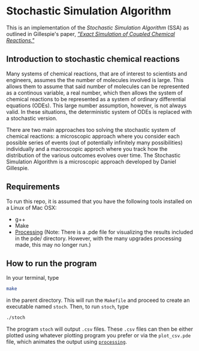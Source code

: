 # Stochastic Simulation Algorithm

This is an implementation of the *Stochastic Simulation Algorithm* (SSA) as outlined in Gillespie's paper, [*"Exact Simulation of Coupled Chemical Reactions."*](https://pubs.acs.org/doi/abs/10.1021/j100540a008)

## Introduction to stochastic chemical reactions

Many systems of chemical reactions, that are of interest to scientists and engineers, assumes the the number of molecules involved is large. This allows them to assume that said number of molecules can be represented as a continous variable, a real number, which then allows the system of chemical reactions to be represented as a system of ordinary differential equations (ODEs). This large number assumption, however, is not always valid. In these situations, the deterministic system of ODEs is replaced with a stochastic version.

There are two main approaches too solving the stochastic system of chemical reactions: a microscopic approach where you consider each possible series of events (out of potentially infinitely many possibilities) individually and a macroscopic approch where you track how the distribution of the various outcomes evolves over time. The Stochastic Simulation Algorithm is a microscopic approach developed by Daniel Gillespie.


## Requirements
To run this repo, it is assumed that you have the following tools installed on a Linux of Mac OSX:
- g++
- Make
- [Processing](https://processing.org/) (Note: There is a .pde file for visualizing the results included in the pde/ directory. However, with the many upgrades processing made, this may no longer run.)

## How to run the program
In your terminal, type
```bash
make
```
in the parent directory. This will run the `Makefile` and proceed to create an executable named `stoch`. Then, to run `stoch`,
type
```bash
./stoch
```

The program `stoch` will output `.csv` files. These `.csv` files can then be either plotted using whatever plotting program you prefer or via the `plot_csv.pde` file, which animates the output using [`processing`](https://processing.org/).
